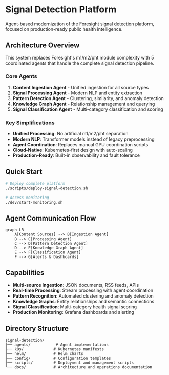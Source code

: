 # Signal Detection Platform

Agent-based modernization of the Foresight signal detection platform, focused on production-ready public health intelligence.

## Architecture Overview

This system replaces Foresight's m1/m2/pht module complexity with 5 coordinated agents that handle the complete signal detection pipeline.

### Core Agents

1. **Content Ingestion Agent** - Unified ingestion for all source types
2. **Signal Processing Agent** - Modern NLP and entity extraction  
3. **Pattern Detection Agent** - Clustering, similarity, and anomaly detection
4. **Knowledge Graph Agent** - Relationship management and querying
5. **Signal Classification Agent** - Multi-category classification and scoring

### Key Simplifications

- **Unified Processing**: No artificial m1/m2/pht separation
- **Modern NLP**: Transformer models instead of legacy preprocessing
- **Agent Coordination**: Replaces manual GPU coordination scripts
- **Cloud-Native**: Kubernetes-first design with auto-scaling
- **Production-Ready**: Built-in observability and fault tolerance

## Quick Start

```bash
# Deploy complete platform
./scripts/deploy-signal-detection.sh

# Access monitoring
./dev/start-monitoring.sh
```

## Agent Communication Flow

```mermaid
graph LR
    A[Content Sources] --> B[Ingestion Agent]
    B --> C[Processing Agent]
    C --> D[Pattern Detection Agent]
    D --> E[Knowledge Graph Agent]
    E --> F[Classification Agent]
    F --> G[Alerts & Dashboards]
```

## Capabilities

- **Multi-source Ingestion**: JSON documents, RSS feeds, APIs
- **Real-time Processing**: Stream processing with agent coordination
- **Pattern Recognition**: Automated clustering and anomaly detection
- **Knowledge Graphs**: Entity relationships and semantic connections
- **Signal Classification**: Multi-category health signal scoring
- **Production Monitoring**: Grafana dashboards and alerting

## Directory Structure

```
signal-detection/
├── agents/           # Agent implementations
├── k8s/             # Kubernetes manifests
├── helm/            # Helm charts
├── config/          # Configuration templates
├── scripts/         # Deployment and management scripts
└── docs/            # Architecture and operations documentation
```